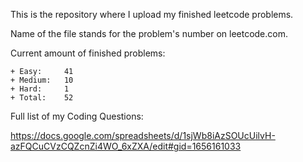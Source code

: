 This is the repository where I upload my finished leetcode problems. 

Name of the file stands for the problem's number on leetcode.com. 

Current amount of finished problems:

    + Easy:     41
    + Medium:   10
    + Hard:     1
    + Total:    52

Full list of my Coding Questions:

https://docs.google.com/spreadsheets/d/1sjWb8iAzSOUcUilvH-azFQCuCVzCQZcnZi4WO_6xZXA/edit#gid=1656161033
